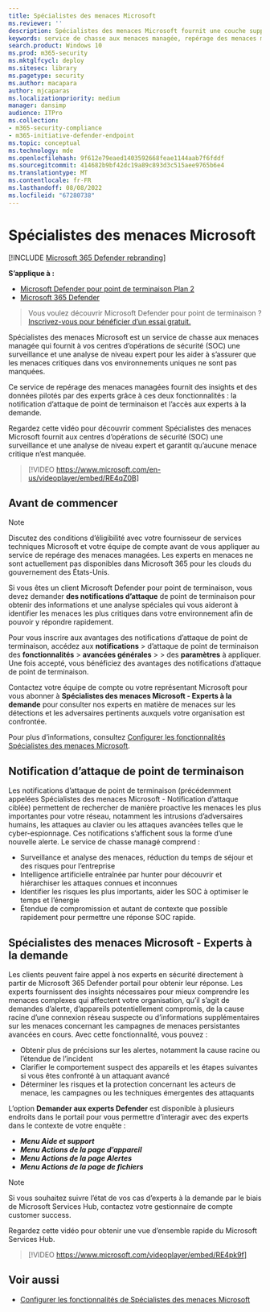 ```yaml
---
title: Spécialistes des menaces Microsoft
ms.reviewer: ''
description: Spécialistes des menaces Microsoft fournit une couche supplémentaire d’expertise pour Microsoft Defender pour point de terminaison.
keywords: service de chasse aux menaces managée, repérage des menaces managées, service de détection et de réponse managée (MDR), MTE, Spécialistes des menaces Microsoft, notification d’attaque de point de terminaison, notification d’attaque de point de terminaison
search.product: Windows 10
ms.prod: m365-security
ms.mktglfcycl: deploy
ms.sitesec: library
ms.pagetype: security
ms.author: macapara
author: mjcaparas
ms.localizationpriority: medium
manager: dansimp
audience: ITPro
ms.collection:
- m365-security-compliance
- m365-initiative-defender-endpoint
ms.topic: conceptual
ms.technology: mde
ms.openlocfilehash: 9f612e79eaed1403592668feae1144aab7f6fddf
ms.sourcegitcommit: 414682b9bf42dc19a89c893d3c515aee9765b6e4
ms.translationtype: MT
ms.contentlocale: fr-FR
ms.lasthandoff: 08/08/2022
ms.locfileid: "67280738"
---
```

# <a name="microsoft-threat-experts"></a>Spécialistes des menaces Microsoft

[!INCLUDE [Microsoft 365 Defender rebranding](../../includes/microsoft-defender.md)]

**S’applique à :**
- [Microsoft Defender pour point de terminaison Plan 2](https://go.microsoft.com/fwlink/p/?linkid=2154037)
- [Microsoft 365 Defender](https://go.microsoft.com/fwlink/?linkid=2118804)

> Vous voulez découvrir Microsoft Defender pour point de terminaison ? [Inscrivez-vous pour bénéficier d’un essai gratuit.](https://signup.microsoft.com/create-account/signup?products=7f379fee-c4f9-4278-b0a1-e4c8c2fcdf7e&ru=https://aka.ms/MDEp2OpenTrial?ocid=docs-wdatp-exposedapis-abovefoldlink)

Spécialistes des menaces Microsoft est un service de chasse aux menaces managée qui fournit à vos centres d’opérations de sécurité (SOC) une surveillance et une analyse de niveau expert pour les aider à s’assurer que les menaces critiques dans vos environnements uniques ne sont pas manquées.

Ce service de repérage des menaces managées fournit des insights et des données pilotés par des experts grâce à ces deux fonctionnalités : la notification d’attaque de point de terminaison et l’accès aux experts à la demande.

Regardez cette vidéo pour découvrir comment Spécialistes des menaces Microsoft fournit aux centres d’opérations de sécurité (SOC) une surveillance et une analyse de niveau expert et garantit qu’aucune menace critique n’est manquée. 
> [!VIDEO https://www.microsoft.com/en-us/videoplayer/embed/RE4qZ0B]

## <a name="before-you-begin"></a>Avant de commencer

> [!NOTE]
> Discutez des conditions d’éligibilité avec votre fournisseur de services techniques Microsoft et votre équipe de compte avant de vous appliquer au service de repérage des menaces managées.
> Les experts en menaces ne sont actuellement pas disponibles dans Microsoft 365 pour les clouds du gouvernement des États-Unis.

Si vous êtes un client Microsoft Defender pour point de terminaison, vous devez demander **des notifications d’attaque** de point de terminaison pour obtenir des informations et une analyse spéciales qui vous aideront à identifier les menaces les plus critiques dans votre environnement afin de pouvoir y répondre rapidement.

Pour vous inscrire aux avantages des notifications d’attaque de point de terminaison, accédez aux **notifications** \> d’attaque de point de terminaison des **fonctionnalités** \> **avancées générales** \>  \> des **paramètres** à appliquer. Une fois accepté, vous bénéficiez des avantages des notifications d’attaque de point de terminaison.

Contactez votre équipe de compte ou votre représentant Microsoft pour vous abonner à **Spécialistes des menaces Microsoft - Experts à la demande** pour consulter nos experts en matière de menaces sur les détections et les adversaires pertinents auxquels votre organisation est confrontée.

Pour plus d’informations, consultez [Configurer les fonctionnalités Spécialistes des menaces Microsoft](/microsoft-365/security/defender-endpoint/configure-microsoft-threat-experts#before-you-begin).

## <a name="endpoint-attack-notification"></a>Notification d’attaque de point de terminaison

Les notifications d’attaque de point de terminaison (précédemment appelées Spécialistes des menaces Microsoft - Notification d’attaque ciblée) permettent de rechercher de manière proactive les menaces les plus importantes pour votre réseau, notamment les intrusions d’adversaires humains, les attaques au clavier ou les attaques avancées telles que le cyber-espionnage. Ces notifications s’affichent sous la forme d’une nouvelle alerte. Le service de chasse managé comprend :

- Surveillance et analyse des menaces, réduction du temps de séjour et des risques pour l’entreprise
- Intelligence artificielle entraînée par hunter pour découvrir et hiérarchiser les attaques connues et inconnues
- Identifier les risques les plus importants, aider les SOC à optimiser le temps et l’énergie
- Étendue de compromission et autant de contexte que possible rapidement pour permettre une réponse SOC rapide.

## <a name="microsoft-threat-experts---experts-on-demand"></a>Spécialistes des menaces Microsoft - Experts à la demande

Les clients peuvent faire appel à nos experts en sécurité directement à partir de Microsoft 365 Defender portail pour obtenir leur réponse. Les experts fournissent des insights nécessaires pour mieux comprendre les menaces complexes qui affectent votre organisation, qu’il s’agit de demandes d’alerte, d’appareils potentiellement compromis, de la cause racine d’une connexion réseau suspecte ou d’informations supplémentaires sur les menaces concernant les campagnes de menaces persistantes avancées en cours. Avec cette fonctionnalité, vous pouvez :

- Obtenir plus de précisions sur les alertes, notamment la cause racine ou l’étendue de l’incident
- Clarifier le comportement suspect des appareils et les étapes suivantes si vous êtes confronté à un attaquant avancé
- Déterminer les risques et la protection concernant les acteurs de menace, les campagnes ou les techniques émergentes des attaquants

L’option **Demander aux experts Defender** est disponible à plusieurs endroits dans le portail pour vous permettre d’interagir avec des experts dans le contexte de votre enquête :

- ***Menu Aide et support***
- ***Menu Actions de la page d’appareil***
- ***Menu Actions de la page Alertes***
- ***Menu Actions de la page de fichiers***

> [!NOTE]
> Si vous souhaitez suivre l’état de vos cas d’experts à la demande par le biais de Microsoft Services Hub, contactez votre gestionnaire de compte customer success.

Regardez cette vidéo pour obtenir une vue d’ensemble rapide du Microsoft Services Hub.

> [!VIDEO https://www.microsoft.com/videoplayer/embed/RE4pk9f]

## <a name="see-also"></a>Voir aussi

- [Configurer les fonctionnalités de Spécialistes des menaces Microsoft](configure-microsoft-threat-experts.md)
